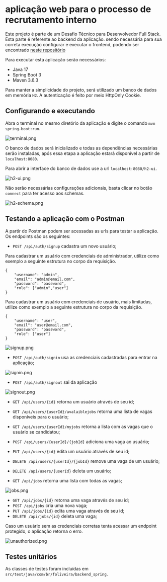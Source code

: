 # aplicação web para o processo de recrutamento interno
Este projeto é parte de um Desafio Técnico para Desenvolvedor Full Stack. Esta parte é referente ao backend da aplicação. sendo necessária para sua correta execução configurar e executar o frontend, podendo ser encontrado [neste repositório](https://github.com/FelipOliveira/test_pacto_frontend)

Para executar esta aplicação serão necessários:

- Java 17
- Spring Boot 3
- Maven 3.6.3
	
Para manter a simplicidade do  projeto, será utilizado um banco de dados em memória `H2`. A autenticação é feito por meio HttpOnly Cookie.

## Configurando e executando
Abra o terminal no mesmo diretório da aplicação e digite o comando `mvn spring-boot:run`.

![terminal.png](terminal.png)

O banco de dados será inicializado e todas as dependências necessárias serão instaladas, após essa etapa a aplicação estará disponível a partir de `localhost:8080`.

Para abrir a interface do banco de dados use a url `localhost:8080/h2-ui`.

![h2-ui.png](h2-ui.png)

Não serão necessárias configurações adicionais, basta clicar no botão `connect` para ter acesso aos schemas.

![h2-schema.png](h2-schema.png)

## Testando a aplicação com o Postman

A partir do Postman podem ser acessadas as urls para testar a aplicação. Os endpoints são os seguintes:

- `POST /api/auth/signup` cadastra um novo usuário;

Para cadastrar um usuário com credenciais de administrador, utilize como exemplo a seguinte estrutura no corpo da requisição.

    {
    	"username": "admin",
    	"email": "admin@email.com",
    	"password": "password",
    	"role": ["admin","user"]
    }

Para cadastrar um usuário com credenciais de usuário, mais limitadas, utilize como exemplo a seguinte estrutura no corpo da requisição.

    {
    	"username": "user",
    	"email": "user@email.com",
    	"password": "password",
    	"role": ["user"]
    }


![signup.png](signup.png)

- `POST /api/auth/signin` usa as credenciais cadastradas para entrar na aplicação;

![signin.png](signin.png)

- `POST /api/auth/signout` sai da aplicação

![signout.png](signout.png)

- `GET /api/users/{id}` retorna um usuário através de seu id;
- `GET /api/users/{userId}/avalaiblejobs` retorna uma lista de vagas disponíveis para o usuário;
- `GET /api/users/{userId}/myjobs` retorna a lista com as vagas que o usuário se candidatou;
- `POST /api/users/{userId}/{jobId}` adiciona uma vaga ao usuário;
- `PUT /api/users/{id}` edita um usuário através de seu id;
- `DELETE /api/users/{userId}/{jobId}` remove uma vaga de um usuário;
- `DELETE /api/users/{userId}` deleta um usuário;

- `GET /api/jobs` retorna uma lista com todas as vagas;

![jobs.png](jobs.png)

- `GET /api/jobs/{id}` retorna uma vaga através de seu id;
- `POST /api/jobs` cria uma nova vaga;
- `PUT /api/jobs/{id}` edita uma vaga através de seu id;
- `DELETE /api/jobs/{id}` deleta uma vaga;

Caso um usuário sem as credenciais corretas tenta acessar um endpoint protegido, o aplicação retorna o erro.

![unauthorized.png](unauthorized.png)

## Testes unitários
As classes de testes foram incluídas em `src/test/java/com/br/foliveira/backend_spring`.
